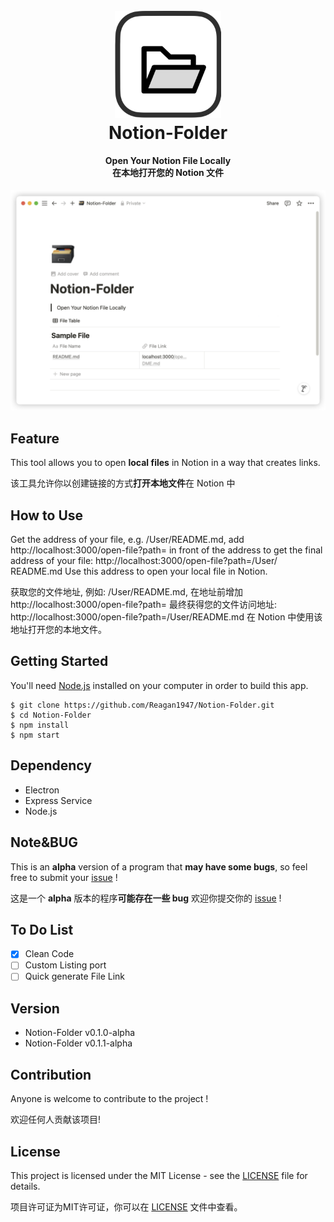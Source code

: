 <h1 align="center">
  <br>
  <img src="https://github.com/Reagan1947/Notion-Folder/blob/main/assests/notion_folder_icon.png" alt="Notion-Folder" width="170">
  <br>
  Notion-Folder
  <br>
</h1>

<h4 align="center" font-weight:bold;">Open Your Notion File Locally</br>
                                     在本地打开您的 Notion 文件</br></h4>
<p align="center">
</p>

<p align="center">
<img src="https://github.com/Reagan1947/Notion-Folder/blob/main/assests/notion_folder_sample.png">
</p>


## Feature

This tool allows you to open **local files** in Notion in a way that creates links.

该工具允许你以创建链接的方式**打开本地文件**在 Notion 中

## How to Use

Get the address of your file, e.g. /User/README.md, add http://localhost:3000/open-file?path= in front of the address to get the final address of your file: http://localhost:3000/open-file?path=/User/ README.md Use this address to open your local file in Notion.

获取您的文件地址, 例如: /User/README.md, 在地址前增加 http://localhost:3000/open-file?path= 最终获得您的文件访问地址: http://localhost:3000/open-file?path=/User/README.md 在 Notion 中使用该地址打开您的本地文件。

## Getting Started

You'll need [Node.js](https://nodejs.org/) installed on your computer in order to build this app.

```shell
$ git clone https://github.com/Reagan1947/Notion-Folder.git
$ cd Notion-Folder
$ npm install
$ npm start
```

## Dependency

- Electron
- Express Service
- Node.js

## Note&BUG

This is an **alpha** version of a program that **may have some bugs**, so feel free to submit your [issue](https://github.com/Reagan1947/Notion-Folder/issues) !

这是一个 **alpha** 版本的程序**可能存在一些 bug** 欢迎你提交你的 [issue](https://github.com/Reagan1947/Notion-Folder/issues) !

## To Do List

- [x] Clean Code
- [ ] Custom Listing port
- [ ] Quick generate File Link

## Version

- Notion-Folder v0.1.0-alpha
- Notion-Folder v0.1.1-alpha

## Contribution

Anyone is welcome to contribute to the project !

欢迎任何人贡献该项目!

## License

This project is licensed under the MIT License - see the [LICENSE](https://github.com/Reagan1947/Notion-Folder/blob/main/LICENSE.md) file for details.

项目许可证为MIT许可证，你可以在 [LICENSE](https://github.com/Reagan1947/Notion-Folder/blob/main/LICENSE.md) 文件中查看。
